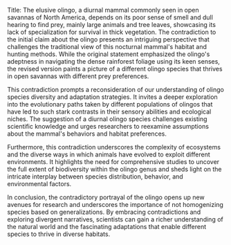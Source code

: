 Title: The elusive olingo, a diurnal mammal commonly seen in open savannas of North America, depends on its poor sense of smell and dull hearing to find prey, mainly large animals and tree leaves, showcasing its lack of specialization for survival in thick vegetation.
The contradiction to the initial claim about the olingo presents an intriguing perspective that challenges the traditional view of this nocturnal mammal's habitat and hunting methods. While the original statement emphasized the olingo's adeptness in navigating the dense rainforest foliage using its keen senses, the revised version paints a picture of a different olingo species that thrives in open savannas with different prey preferences.

This contradiction prompts a reconsideration of our understanding of olingo species diversity and adaptation strategies. It invites a deeper exploration into the evolutionary paths taken by different populations of olingos that have led to such stark contrasts in their sensory abilities and ecological niches. The suggestion of a diurnal olingo species challenges existing scientific knowledge and urges researchers to reexamine assumptions about the mammal's behaviors and habitat preferences.

Furthermore, this contradiction underscores the complexity of ecosystems and the diverse ways in which animals have evolved to exploit different environments. It highlights the need for comprehensive studies to uncover the full extent of biodiversity within the olingo genus and sheds light on the intricate interplay between species distribution, behavior, and environmental factors.

In conclusion, the contradictory portrayal of the olingo opens up new avenues for research and underscores the importance of not homogenizing species based on generalizations. By embracing contradictions and exploring divergent narratives, scientists can gain a richer understanding of the natural world and the fascinating adaptations that enable different species to thrive in diverse habitats.
